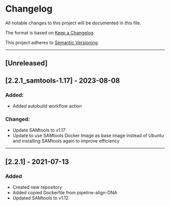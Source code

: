 # Changelog
All notable changes to this project will be documented in this file.

The format is based on [Keep a Changelog](https://keepachangelog.com/en/1.0.0/).

This project adheres to [Semantic Versioning](https://semver.org/spec/v2.0.0.html).

---
## [Unreleased]

## [2.2.1_samtools-1.17] - 2023-08-08
### Added:
- Added autobuild workflow action

### Changed:
- Update SAMtools to v1.17
- Update to use SAMtools Docker Image as base image instead of Ubuntu and installing SAMtools again to improve efficiency

---
## [2.2.1] - 2021-07-13
### Added
- Created new repository
- Added copied Dockerfile from pipeline-align-DNA
- Updated SAMtools to v1.12
